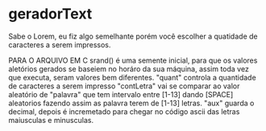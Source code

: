 # geradorText
Sabe o Lorem, eu fiz algo semelhante porém você escolher a quatidade de caracteres a serem impressos.


PARA O ARQUIVO EM C
srand() é uma semente inicial, para que os valores aletórios gerados 
se baseiem no horáro da sua máquina, assim toda vez que executa, seram valores bem diferentes. 
"quant" controla a quantidade de caracteres a serem impresso 
"contLetra" vai se comparar ao valor aleatório de "palavra" que tem 
intervalo entre [1-13] dando [SPACE] aleatorios 
fazendo assim as palavra terem de [1-13] letras.
"aux" guarda o decimal, depois é incremetado para 
chegar no código ascii das letras maiusculas e minusculas.
